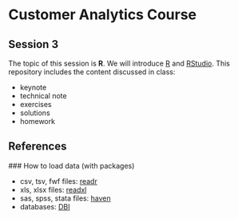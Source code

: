 # Customer Analytics Course

## Session 3

The topic of this session is **R**. We will introduce [R](https://www.r-project.org) and [RStudio](https://www.rstudio.com). This repository includes the content discussed in class:

  - keynote
  - technical note
  - exercises
  - solutions
  - homework

## References

### How to load data (with packages)

  - csv, tsv, fwf files: [readr](https://readr.tidyverse.org)
  - xls, xlsx files: [readxl](https://readxl.tidyverse.org)
  - sas, spss, stata files: [haven](https://haven.tidyverse.org)
  - databases: [DBI](http://r-dbi.github.io/DBI/)
